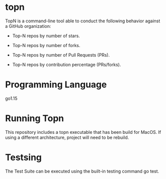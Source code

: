 # topn

TopN is a command-line tool able to conduct the following behavior against a GitHub organization:

- Top-N repos by number of stars.

- Top-N repos by number of forks.

- Top-N repos by number of Pull Requests (PRs).

- Top-N repos by contribution percentage (PRs/forks).


# Programming Language

go1.15 

# Running Topn

This repository includes a topn executable that has been build for MacOS. If using a different architecture, project will need to be rebuild.

# Testsing
The Test Suite can be executed using the built-in testing command go test.
